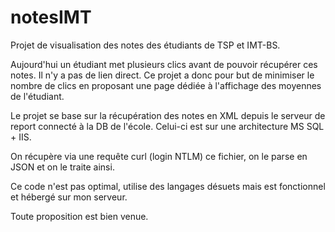 # notesIMT
Projet de visualisation des notes des étudiants de TSP et IMT-BS.

Aujourd'hui un étudiant met plusieurs clics avant de pouvoir récupérer ces notes. Il n'y a pas de lien direct.
Ce projet a donc pour but de minimiser le nombre de clics en proposant une page dédiée à l'affichage des moyennes de l'étudiant.

Le projet se base sur la récupération des notes en XML depuis le serveur de report connecté à la DB de l'école.
Celui-ci est sur une architecture MS SQL + IIS.

On récupère via une requête curl (login NTLM) ce fichier, on le parse en JSON et on le traite ainsi.

Ce code n'est pas optimal, utilise des langages désuets mais est fonctionnel et hébergé sur mon serveur.

Toute proposition est bien venue.
